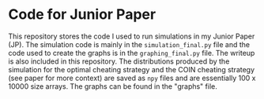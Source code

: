 # Code for Junior Paper

This repository stores the code I used to run simulations in my Junior Paper (JP).
The simulation code is mainly in the `simulation_final.py` file and the code used to create the graphs is in the `graphing_final.py` file. The writeup is also included in this repository.
The distributions produced by the simulation for the optimal cheating strategy and the COIN cheating strategy (see paper for more context) are saved as `npy` files and are essentially 100 x 10000 size arrays. The graphs can be found in the "graphs" file. 
